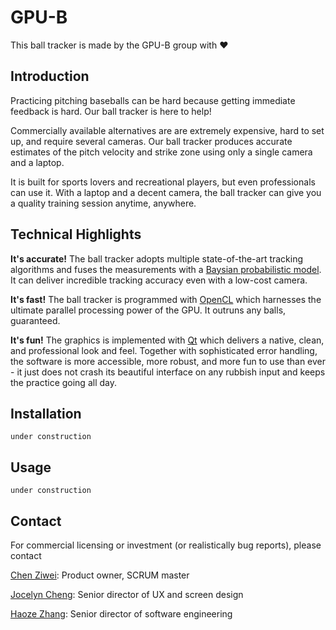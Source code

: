 # GPU-B

This ball tracker is made by the GPU-B group with ❤

## Introduction
Practicing pitching baseballs can be hard because getting immediate feedback is hard. Our ball tracker is here to help!

Commercially available alternatives are are extremely expensive, hard to set up, and require several cameras. Our ball tracker produces accurate estimates of the pitch velocity and strike zone using only a single camera and a laptop.

It is built for sports lovers and recreational players, but even professionals can use it. With a laptop and a decent camera, the ball tracker can give you a quality training session anytime, anywhere.

## Technical Highlights
**It's accurate!** The ball tracker adopts multiple state-of-the-art tracking algorithms and fuses the measurements with a [Baysian probabilistic model](https://en.wikipedia.org/wiki/Bayesian_probability). It can deliver incredible tracking accuracy even with a low-cost camera.

**It's fast!** The ball tracker is programmed with [OpenCL](https://www.khronos.org/opencl/) which harnesses the ultimate parallel processing power of the GPU. It outruns any balls, guaranteed.

**It's fun!** The graphics is implemented with [Qt](https://en.wikipedia.org/wiki/Qt_(software)) which delivers a native, clean, and professional look and feel. Together with sophisticated error handling, the software is more accessible, more robust, and more fun to use than ever - it just does not crash its beautiful interface on any rubbish input and keeps the practice going all day.

## Installation
```under construction```

## Usage
```under construction```

## Contact
For commercial licensing or investment (or realistically bug reports), please contact

[Chen Ziwei](mailto:ziwei_chen1@brown.edu): Product owner, SCRUM master

[Jocelyn Cheng](mailto:jocelyn_cheng@brown.edu): Senior director of UX and screen design

[Haoze Zhang](mailto:haoze_zhang@brown.edu): Senior director of software engineering
